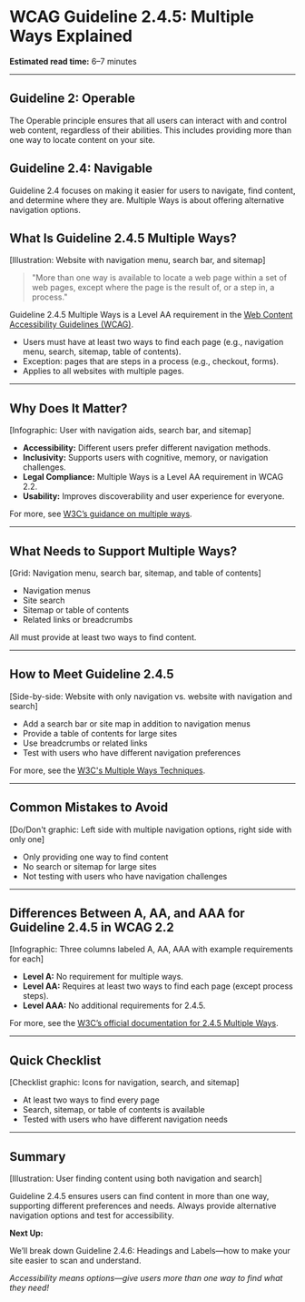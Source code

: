 <!--
title: WCAG Guideline 2.4.5: Multiple Ways Explained
series: Making the Web Accessible for All
description: A practical guide to WCAG Guideline 2.4.5 (Multiple Ways)—what it means, why it matters, and how to provide users with more than one way to find content.
keywords: wcag 2.4.5, multiple ways, accessibility, web standards, navigation, site search
image: wcag-2-4-5-multiple-ways.png
imageAlt: Illustration of a website with navigation menu, search bar, and sitemap
status: draft
-->

# **WCAG Guideline 2.4.5: Multiple Ways Explained**

**Estimated read time:** 6–7 minutes

---

## **Guideline 2: Operable**

The Operable principle ensures that all users can interact with and control web content, regardless of their abilities. This includes providing more than one way to locate content on your site.

## **Guideline 2.4: Navigable**

Guideline 2.4 focuses on making it easier for users to navigate, find content, and determine where they are. Multiple Ways is about offering alternative navigation options.

## **What Is Guideline 2.4.5 Multiple Ways?**

[Illustration: Website with navigation menu, search bar, and sitemap]

> "More than one way is available to locate a web page within a set of web pages, except where the page is the result of, or a step in, a process."

Guideline 2.4.5 Multiple Ways is a Level AA requirement in the [Web Content Accessibility Guidelines (WCAG)](https://www.w3.org/WAI/WCAG22/quickref/#multiple-ways).

- Users must have at least two ways to find each page (e.g., navigation menu, search, sitemap, table of contents).
- Exception: pages that are steps in a process (e.g., checkout, forms).
- Applies to all websites with multiple pages.

---

## **Why Does It Matter?**

[Infographic: User with navigation aids, search bar, and sitemap]

- **Accessibility:** Different users prefer different navigation methods.
- **Inclusivity:** Supports users with cognitive, memory, or navigation challenges.
- **Legal Compliance:** Multiple Ways is a Level AA requirement in WCAG 2.2.
- **Usability:** Improves discoverability and user experience for everyone.

For more, see [W3C’s guidance on multiple ways](https://www.w3.org/WAI/WCAG22/Understanding/multiple-ways.html).

---

## **What Needs to Support Multiple Ways?**

[Grid: Navigation menu, search bar, sitemap, and table of contents]

- Navigation menus
- Site search
- Sitemap or table of contents
- Related links or breadcrumbs

All must provide at least two ways to find content.

---

## **How to Meet Guideline 2.4.5**

[Side-by-side: Website with only navigation vs. website with navigation and search]

- Add a search bar or site map in addition to navigation menus
- Provide a table of contents for large sites
- Use breadcrumbs or related links
- Test with users who have different navigation preferences

For more, see the [W3C's Multiple Ways Techniques](https://www.w3.org/WAI/WCAG22/Techniques/general/G125).

---

## **Common Mistakes to Avoid**

[Do/Don't graphic: Left side with multiple navigation options, right side with only one]

- Only providing one way to find content
- No search or sitemap for large sites
- Not testing with users who have navigation challenges

---

## **Differences Between A, AA, and AAA for Guideline 2.4.5 in WCAG 2.2**

[Infographic: Three columns labeled A, AA, AAA with example requirements for each]

- **Level A:** No requirement for multiple ways.
- **Level AA:** Requires at least two ways to find each page (except process steps).
- **Level AAA:** No additional requirements for 2.4.5.

For more, see the [W3C’s official documentation for 2.4.5 Multiple Ways](https://www.w3.org/WAI/WCAG22/Understanding/multiple-ways.html).

---

## **Quick Checklist**

[Checklist graphic: Icons for navigation, search, and sitemap]

- At least two ways to find every page
- Search, sitemap, or table of contents is available
- Tested with users who have different navigation needs

---

## **Summary**

[Illustration: User finding content using both navigation and search]

Guideline 2.4.5 ensures users can find content in more than one way, supporting different preferences and needs. Always provide alternative navigation options and test for accessibility.

**Next Up:**

We’ll break down Guideline 2.4.6: Headings and Labels—how to make your site easier to scan and understand.

*Accessibility means options—give users more than one way to find what they need!*
